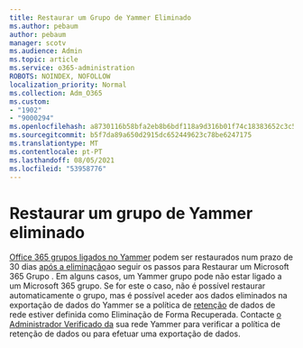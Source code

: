 ```yaml
---
title: Restaurar um Grupo de Yammer Eliminado
ms.author: pebaum
author: pebaum
manager: scotv
ms.audience: Admin
ms.topic: article
ms.service: o365-administration
ROBOTS: NOINDEX, NOFOLLOW
localization_priority: Normal
ms.collection: Adm_O365
ms.custom:
- "1902"
- "9000294"
ms.openlocfilehash: a8730116b58bfa2eb8b6bdf118a9d316b01f74c18383652c3c58bda5be15a7b4
ms.sourcegitcommit: b5f7da89a650d2915dc652449623c78be6247175
ms.translationtype: MT
ms.contentlocale: pt-PT
ms.lasthandoff: 08/05/2021
ms.locfileid: "53958776"
---
```

# <a name="restore-a-deleted-yammer-group"></a>Restaurar um grupo de Yammer eliminado

[Office 365 grupos ligados no Yammer](https://docs.microsoft.com/yammer/manage-yammer-groups/yammer-and-office-365-groups) podem ser restaurados num prazo de 30 dias [após a eliminação](https://docs.microsoft.com/microsoft-365/admin/create-groups/restore-deleted-group)ao seguir os passos para Restaurar um Microsoft 365 Grupo .
Em alguns casos, um Yammer grupo pode não estar ligado a um Microsoft 365 grupo. Se for este o caso, não é possível restaurar automaticamente o grupo, mas é possível [](https://docs.microsoft.com/yammer/manage-security-and-compliance/export-yammer-enterprise-data) aceder aos dados eliminados na exportação de dados do Yammer se a política de [retenção](https://docs.microsoft.com/yammer/manage-security-and-compliance/manage-data-compliance) de dados de rede estiver definida como Eliminação de Forma Recuperada.  Contacte [o Administrador Verificado da](https://docs.microsoft.com/yammer/manage-yammer-users/manage-yammer-admins) sua rede Yammer para verificar a política de retenção de dados ou para efetuar uma exportação de dados.
